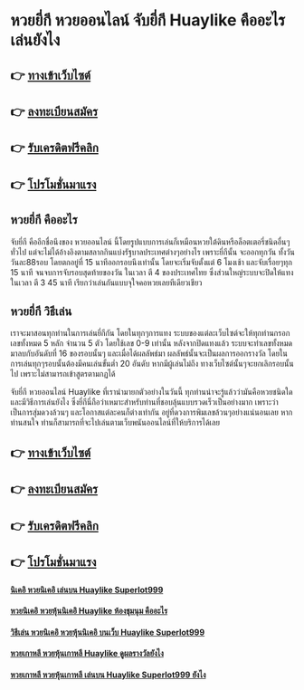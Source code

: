 # หวยยี่กี หวยออนไลน์ จับยี่กี Huaylike คืออะไร เล่นยังไง  

## 👉 [ทางเข้าเว็บไซต์](https://bit.ly/3xqJLmd)
## 👉 [ลงทะเบียนสมัคร](https://bit.ly/3xqJLmd)
## 👉 [รับเครดิตฟรีคลิก](https://bit.ly/3xqJLmd)
## 👉 [โปรโมชั่นมาแรง](https://bit.ly/3xqJLmd)

## หวยยี่กี คืออะไร
จับยี่กี คืออีกชื่อนึงของ หวยออนไลน์ นี้โดยรูปแบบการเล่นก็เหมือนหวยใต้ดินหรือล็อตเตอรี่ชนิดอื่นๆทั่วไป แต่จะไม่ได้อ้างอิงตามสลากกินแบ่งรัฐบาลประเทศต่างๆอย่างไร เพราะยี่กีนั้น จะออกทุกวัน ทั้งวัน วันละ88รอบ โดยตกอยู่ที่ 15 นาทีออกรอบนึงเท่านั้น โดยจะเริ่มจับตั้งแต่ 6 โมงเช้า และจับเรื่อยๆทุก 15 นาที จนจบการจับรอบสุดท้ายของวัน ในเวลา ตี 4 ของประเทศไทย ซึ่งส่วนใหญ่ระบบจะปิดให้แทงในเวลา ตี 3 45 นาที เรียกว่าเล่นกันแบบจุใจคอหวยเลยทีเดียวเชียว

## หวยยี่กี วิธีเล่น
เราจะมาสอนทุกท่านในการเล่นยี่กีกัน โดยในทุกๆการแทง ระบบของแต่ละเว็บไซต์จะให้ทุกท่านกรอกเลขทั้งหมด 5 หลัก จำนวน 5 ตัว โดยใช้เลข 0-9 เท่านั้น หลังจากปิดแทงแล้ว ระบบจะทำเลขทั้งหมด มาลบกับอันดับที่ 16 ของรอบนั้นๆ และเมื่อได้ผลลัพธ์มา ผลลัพธ์นั้นจะเป็นผลการออกรางวัล โดยในการเล่นทุกๆรอบนั้นต้องมีคนเล่นขั้นต่ำ 20 อันดับ หากมีผู้เล่นไม่ถึง ทางเว็บไซต์นั้นๆจะยกเลิกรอบนั้นไป เพราะไม่สามารถเข้าสูตรตามกฏได้

จับยี่กี หวยออนไลน์ Huaylike ที่เรานำมายกตัวอย่างในวันนี้ ทุกท่านน่าจะรู้แล้วว่ามันคือหวยชนิดใด และมีวิธีการเล่นยังไง ซึ่งยี่กีนี่ถือว่าเหมาะสำหรับท่านที่ชอบลุ้นแบบรวดเร็วเป็นอย่างมาก เพราะว่าเป็นการสุ่มดวงล้วนๆ และโอกาสแต่ละคนก็ต่างเท่ากัน อยู่ที่ดวงการพิมเลขล้วนๆอย่างแน่นอนเลย หากท่านสนใจ ท่านก็สามารถที่จะไปเล่นตามเว็บพนันออนไลน์ที่ให้บริการได้เลย

## 👉 [ทางเข้าเว็บไซต์](https://bit.ly/3xqJLmd)
## 👉 [ลงทะเบียนสมัคร](https://bit.ly/3xqJLmd)
## 👉 [รับเครดิตฟรีคลิก](https://bit.ly/3xqJLmd)
## 👉 [โปรโมชั่นมาแรง](https://bit.ly/3xqJLmd)

#### [นิเคอิ หวยนิเคอิ เล่นบน Huaylike Superlot999](https://atom.io/themes/นิเคอิ%20หวยนิเคอิ%20เล่นบน%20Huaylike%20Superlot999)
#### [หวยนิเคอิ หวยหุ้นนิเคอิ Huaylike ห้องชุมนุม คืออะไร](https://atom.io/themes/หวยนิเคอิ%20หวยหุ้นนิเคอิ%20Huaylike%20ห้องชุมนุม%20คืออะไร)
#### [วิธีเล่น หวยนิเคอิ หวยหุ้นนิเคอิ บนเว็บ Huaylike Superlot999](https://atom.io/themes/วิธีเล่น%20หวยนิเคอิ%20หวยหุ้นนิเคอิ%20บนเว็บ%20Huaylike%20Superlot999)
#### [หวยเกาหลี หวยหุ้นเกาหลี Huaylike ดูผลรางวัลยังไง](https://atom.io/themes/หวยเกาหลี%20หวยหุ้นเกาหลี%20Huaylike%20ดูผลรางวัลยังไง)
#### [หวยเกาหลี หวยหุ้นเกาหลี เล่นบน Huaylike Superlot999 ยังไง](https://atom.io/themes/หวยเกาหลี%20หวยหุ้นเกาหลี%20เล่นบน%20Huaylike%20Superlot999%20ยังไง)
